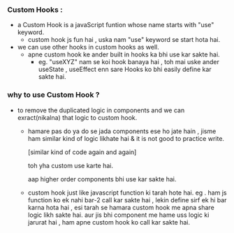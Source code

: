 ### Custom Hooks :
- a Custom Hook is a javaScript funtion whose name starts with "use" keyword.
    - custom hook js fun hai , uska nam "use" keyword se start hota hai.
- we can use other hooks in custom hooks as well.
     -  apne custom hook ke ander built in hooks ka bhi use kar sakte hai.
         -  eg. "useXYZ" nam se koi hook banaya hai , toh mai uske ander useState , useEffect enn sare Hooks ko bhi easily define kar sakte hai.

### why to use Custom Hook ?
- to remove the duplicated logic in components and we can exract(nikalna) that logic to custom hook.
  - hamare pas do ya do se jada components ese ho jate hain , jisme ham similar kind of logic likhate hai & it is not good to practice write.

    [similar kind of code again and again]

    toh yha custom use karte hai.
    
    aap higher order components bhi use kar sakte hai. 

  - custom hook just like javascript function ki tarah hote hai. eg . ham js function ko ek nahi bar-2 call kar sakte hai , lekin define sirf ek hi bar karna hota hai , esi tarah se hamara custom hook me apna share logic likh sakte hai. aur jis bhi component me hame uss logic ki jarurat hai , ham apne custom hook ko call kar sakte hai.